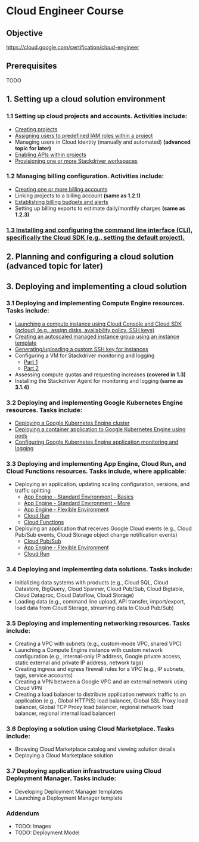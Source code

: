 # Cloud Engineer Course

## Objective

https://cloud.google.com/certification/cloud-engineer

## Prerequisites

TODO

##  1. Setting up a cloud solution environment

### 1.1 Setting up cloud projects and accounts. Activities include:

- [Creating projects](1.1.1)
- [Assigning users to predefined IAM roles within a project](1.1.2)
- Managing users in Cloud Identity (manually and automated) **(advanced topic for later)**
- [Enabling APIs within projects](1.1.4)
- [Provisioning one or more Stackdriver workspaces](1.1.5)

### 1.2 Managing billing configuration. Activities include:

- [Creating one or more billing accounts](1.2.1)
- Linking projects to a billing account **(same as 1.2.1)**
- [Establishing billing budgets and alerts](1.2.3)
- Setting up billing exports to estimate daily/monthly charges **(same as 1.2.3)**

### [1.3 Installing and configuring the command line interface (CLI), specifically the Cloud SDK (e.g., setting the default project).](1.3)

## 2. Planning and configuring a cloud solution **(advanced topic for later)**

## 3. Deploying and implementing a cloud solution

### 3.1 Deploying and implementing Compute Engine resources. Tasks include:

- [Launching a compute instance using Cloud Console and Cloud SDK (gcloud) (e.g., assign disks, availability policy, SSH keys)](3.1.1)
- [Creating an autoscaled managed instance group using an instance template](3.1.2)
- [Generating/uploading a custom SSH key for instances](3.1.3)
- Configuring a VM for Stackdriver monitoring and logging
  - [Part 1](3.1.4.1)
  - [Part 2](3.1.4.2)
- Assessing compute quotas and requesting increases **(covered in 1.3)**
- Installing the Stackdriver Agent for monitoring and logging **(same as 3.1.4)**

### 3.2 Deploying and implementing Google Kubernetes Engine resources. Tasks include:

- [Deploying a Google Kubernetes Engine cluster](3.2.1)
- [Deploying a container application to Google Kubernetes Engine using pods](3.2.2)
- [Configuring Google Kubernetes Engine application monitoring and logging](3.2.3)

### 3.3 Deploying and implementing App Engine, Cloud Run, and Cloud Functions resources. Tasks include, where applicable:

- Deploying an application, updating scaling configuration, versions, and traffic splitting
  - [App Engine - Standard Environment - Basics](3.3.1.1)
  - [App Engine - Standard Environment - More](3.3.1.2)
  - [App Engine - Flexible Environment](3.3.1.3)
  - [Cloud Run](3.3.1.4)
  - [Cloud Functions](3.3.1.5)
- Deploying an application that receives Google Cloud events (e.g., Cloud Pub/Sub events, Cloud Storage object change notification events)
  - [Cloud Pub/Sub](3.3.2.1)
  - [App Engine - Flexible Environment](3.3.2.2)
  - [Cloud Run](3.3.2.3)

### 3.4 Deploying and implementing data solutions. Tasks include:

- Initializing data systems with products (e.g., Cloud SQL, Cloud Datastore, BigQuery, Cloud Spanner, Cloud Pub/Sub, Cloud Bigtable, Cloud Dataproc, Cloud Dataflow, Cloud Storage)
- Loading data (e.g., command line upload, API transfer, import/export, load data from Cloud Storage, streaming data to Cloud Pub/Sub)

### 3.5 Deploying and implementing networking resources. Tasks include:

- Creating a VPC with subnets (e.g., custom-mode VPC, shared VPC)
- Launching a Compute Engine instance with custom network configuration (e.g., internal-only IP address, Google private access, static external and private IP address, network tags)
- Creating ingress and egress firewall rules for a VPC (e.g., IP subnets, tags, service accounts)
- Creating a VPN between a Google VPC and an external network using Cloud VPN
- Creating a load balancer to distribute application network traffic to an application (e.g., Global HTTP(S) load balancer, Global SSL Proxy load balancer, Global TCP Proxy load balancer, regional network load balancer, regional internal load balancer)

### 3.6 Deploying a solution using Cloud Marketplace. Tasks include:

- Browsing Cloud Marketplace catalog and viewing solution details
- Deploying a Cloud Marketplace solution

### 3.7 Deploying application infrastructure using Cloud Deployment Manager. Tasks include:

- Developing Deployment Manager templates
- Launching a Deployment Manager template

### Addendum

- TODO: Images
- TODO: Deployment Model
